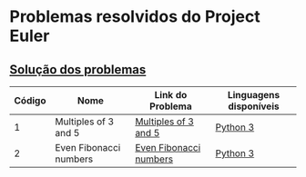 # Problemas resolvidos do Project Euler

## [Solução dos problemas](SOLUÇÕES.md)

|Código|Nome|Link do Problema|Linguagens disponíveis|
|------|----|----------------|----------------------|
|1     |Multiples of 3 and 5|[Multiples of 3 and 5](https://projecteuler.net/problem=1)|[Python 3](Python%203/1%20-%20Multiples%20of%203%20and%205.py)|
|2     |Even Fibonacci numbers|[Even Fibonacci numbers](https://projecteuler.net/problem=2)|[Python 3](Python%203/2%20-%20Even%20Fibonacci%20numbers.py)
